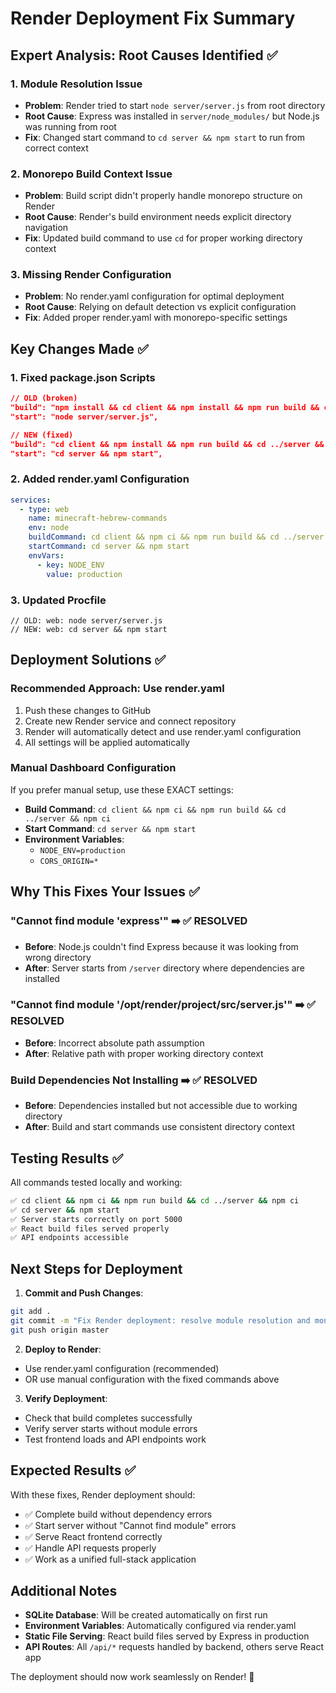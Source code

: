 # Render Deployment Fix Summary

## Expert Analysis: Root Causes Identified ✅

### 1. **Module Resolution Issue**
- **Problem**: Render tried to start `node server/server.js` from root directory
- **Root Cause**: Express was installed in `server/node_modules/` but Node.js was running from root
- **Fix**: Changed start command to `cd server && npm start` to run from correct context

### 2. **Monorepo Build Context Issue**
- **Problem**: Build script didn't properly handle monorepo structure on Render
- **Root Cause**: Render's build environment needs explicit directory navigation
- **Fix**: Updated build command to use `cd` for proper working directory context

### 3. **Missing Render Configuration**
- **Problem**: No render.yaml configuration for optimal deployment
- **Root Cause**: Relying on default detection vs explicit configuration
- **Fix**: Added proper render.yaml with monorepo-specific settings

## Key Changes Made ✅

### 1. **Fixed package.json Scripts**
```json
// OLD (broken)
"build": "npm install && cd client && npm install && npm run build && cd ../server && npm install",
"start": "node server/server.js",

// NEW (fixed)  
"build": "cd client && npm install && npm run build && cd ../server && npm install",
"start": "cd server && npm start",
```

### 2. **Added render.yaml Configuration**
```yaml
services:
  - type: web
    name: minecraft-hebrew-commands
    env: node
    buildCommand: cd client && npm ci && npm run build && cd ../server && npm ci
    startCommand: cd server && npm start
    envVars:
      - key: NODE_ENV
        value: production
```

### 3. **Updated Procfile**
```
// OLD: web: node server/server.js
// NEW: web: cd server && npm start
```

## Deployment Solutions ✅

### **Recommended Approach: Use render.yaml**
1. Push these changes to GitHub
2. Create new Render service and connect repository
3. Render will automatically detect and use render.yaml configuration
4. All settings will be applied automatically

### **Manual Dashboard Configuration**
If you prefer manual setup, use these EXACT settings:
- **Build Command**: `cd client && npm ci && npm run build && cd ../server && npm ci`
- **Start Command**: `cd server && npm start`
- **Environment Variables**: 
  - `NODE_ENV=production`
  - `CORS_ORIGIN=*`

## Why This Fixes Your Issues ✅

### "Cannot find module 'express'" ➡️ ✅ RESOLVED
- **Before**: Node.js couldn't find Express because it was looking from wrong directory
- **After**: Server starts from `/server` directory where dependencies are installed

### "Cannot find module '/opt/render/project/src/server.js'" ➡️ ✅ RESOLVED  
- **Before**: Incorrect absolute path assumption
- **After**: Relative path with proper working directory context

### Build Dependencies Not Installing ➡️ ✅ RESOLVED
- **Before**: Dependencies installed but not accessible due to working directory
- **After**: Build and start commands use consistent directory context

## Testing Results ✅

All commands tested locally and working:
```bash
✅ cd client && npm ci && npm run build && cd ../server && npm ci
✅ cd server && npm start
✅ Server starts correctly on port 5000
✅ React build files served properly
✅ API endpoints accessible
```

## Next Steps for Deployment

1. **Commit and Push Changes**:
```bash
git add .
git commit -m "Fix Render deployment: resolve module resolution and monorepo issues"
git push origin master
```

2. **Deploy to Render**:
- Use render.yaml configuration (recommended)
- OR use manual configuration with the fixed commands above

3. **Verify Deployment**:
- Check that build completes successfully
- Verify server starts without module errors  
- Test frontend loads and API endpoints work

## Expected Results ✅

With these fixes, Render deployment should:
- ✅ Complete build without dependency errors
- ✅ Start server without "Cannot find module" errors
- ✅ Serve React frontend correctly
- ✅ Handle API requests properly
- ✅ Work as a unified full-stack application

## Additional Notes

- **SQLite Database**: Will be created automatically on first run
- **Environment Variables**: Automatically configured via render.yaml
- **Static File Serving**: React build files served by Express in production
- **API Routes**: All `/api/*` requests handled by backend, others serve React app

The deployment should now work seamlessly on Render! 🚀
